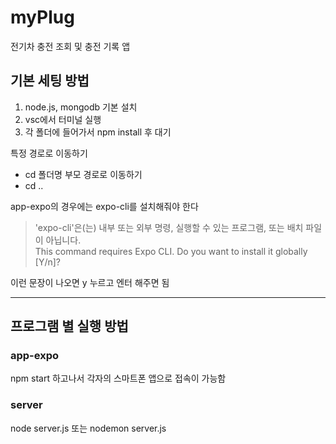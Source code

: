 # myPlug

전기차 충전 조회 및 충전 기록 앱

## 기본 세팅 방법

1. node.js, mongodb 기본 설치
2. vsc에서 터미널 실행
3. 각 폴더에 들어가서 npm install 후 대기

특정 경로로 이동하기

- cd 폴더명
  부모 경로로 이동하기
- cd ..


app-expo의 경우에는 expo-cli를 설치해줘야 한다
>'expo-cli'은(는) 내부 또는 외부 명령, 실행할 수 있는 프로그램, 또는
배치 파일이 아닙니다.<br>
This command requires Expo CLI.
Do you want to install it globally [Y/n]?

이런 문장이 나오면 y 누르고 엔터 해주면 됨

---

## 프로그램 별 실행 방법

### app-expo

npm start
하고나서 각자의 스마트폰 앱으로 접속이 가능함

### server

node server.js
또는
nodemon server.js
